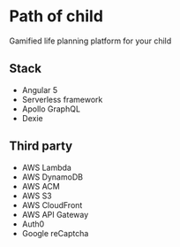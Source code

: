 Path of child
=============

Gamified life planning platform for your child


Stack
-----

- Angular 5
- Serverless framework
- Apollo GraphQL
- Dexie


Third party
-----------

- AWS Lambda
- AWS DynamoDB
- AWS ACM
- AWS S3
- AWS CloudFront
- AWS API Gateway
- Auth0
- Google reCaptcha
